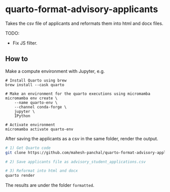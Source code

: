 # quarto-format-advisory-applicants

Takes the csv file of applicants and reformats them into html and docx files.

TODO:
- Fix JS filter.

## How to

Make a compute environment with Jupyter, e.g.
```
# Install Quarto using brew
brew install --cask quarto

# Make an environment for the quarto executions using micromamba
micromamba env create \
    --name quarto-env \
    --channel conda-forge \
    jupyter \
    IPython

# Activate environment
micromamba activate quarto-env
```

After saving the applicants as a csv in the same folder, render the output.
```bash
# 1) Get Quarto code
git clone https://github.com/mahesh-panchal/quarto-format-advisory-applicants.git

# 2) Save applicants file as advisory_student_applications.csv

# 3) Reformat into html and docx
quarto render
```

The results are under the folder `formatted`.
